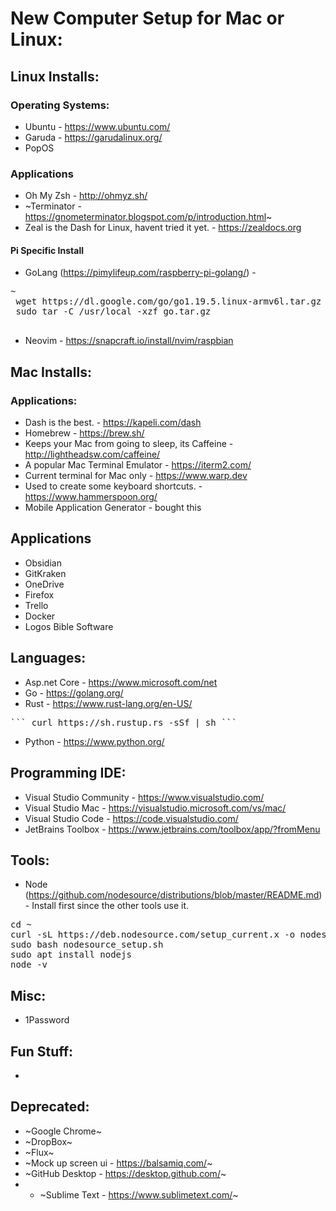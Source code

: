 # New Computer Setup for Mac or Linux:

## Linux Installs:
### Operating Systems:
* Ubuntu - https://www.ubuntu.com/
* Garuda - https://garudalinux.org/
* PopOS

### Applications
* Oh My Zsh - http://ohmyz.sh/
* ~Terminator - https://gnometerminator.blogspot.com/p/introduction.html~
* Zeal is the Dash for Linux, havent tried it yet. -  https://zealdocs.org
 
#### Pi Specific Install
* GoLang (https://pimylifeup.com/raspberry-pi-golang/) - 
 <pre>~
 wget https://dl.google.com/go/go1.19.5.linux-armv6l.tar.gz -O go.tar.gz
 sudo tar -C /usr/local -xzf go.tar.gz 
 </pre>
* Neovim - https://snapcraft.io/install/nvim/raspbian

## Mac Installs:
### Applications:
* Dash is the best. - https://kapeli.com/dash
* Homebrew - https://brew.sh/
* Keeps your Mac from going to sleep, its Caffeine - http://lightheadsw.com/caffeine/
* A popular Mac Terminal Emulator - https://iterm2.com/
* Current terminal for Mac only - https://www.warp.dev
* Used to create some keyboard shortcuts. - https://www.hammerspoon.org/
* Mobile Application Generator - bought this

## Applications
 
* Obsidian
* GitKraken
* OneDrive
* Firefox
* Trello
* Docker
* Logos Bible Software

## Languages:
* Asp.net Core - https://www.microsoft.com/net
* Go - https://golang.org/
* Rust - https://www.rust-lang.org/en-US/
<pre>``` curl https://sh.rustup.rs -sSf | sh ```</pre>
* Python - https://www.python.org/

## Programming IDE:
* Visual Studio Community - https://www.visualstudio.com/
* Visual Studio Mac - https://visualstudio.microsoft.com/vs/mac/
* Visual Studio Code - https://code.visualstudio.com/
* JetBrains Toolbox - https://www.jetbrains.com/toolbox/app/?fromMenu


## Tools:
* Node (https://github.com/nodesource/distributions/blob/master/README.md) - Install first since the other tools use it.
 
<pre>
cd ~
curl -sL https://deb.nodesource.com/setup_current.x -o nodesource_setup.sh
sudo bash nodesource_setup.sh
sudo apt install nodejs
node -v
</pre>

## Misc:
* 1Password

## Fun Stuff:
* 

## Deprecated:
* ~Google Chrome~
* ~DropBox~
* ~Flux~
* ~Mock up screen ui - https://balsamiq.com/~
* ~GitHub Desktop - https://desktop.github.com/~
* * ~Sublime Text - https://www.sublimetext.com/~
